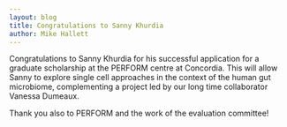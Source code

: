 ```yaml
---
layout: blog
title: Congratulations to Sanny Khurdia 
author: Mike Hallett
---
```


Congratulations to Sanny Khurdia  for his successful application for a graduate scholarship at the PERFORM centre at Concordia. This will allow Sanny to explore single cell approaches in the context of the human gut microbiome, complementing a project led by our long time collaborator Vanessa Dumeaux.  

Thank you also to PERFORM and the work of the evaluation committee!